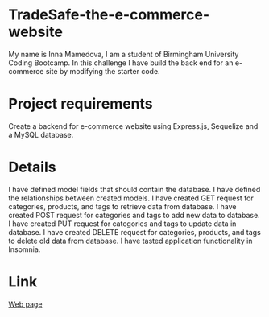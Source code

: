 # TradeSafe-the-e-commerce-website
My name is Inna Mamedova, I am a student of Birmingham University Coding Bootcamp.
In this challenge I have build the back end for an e-commerce site by modifying the starter code.



# Project requirements
Create a backend for e-commerce website using Express.js, Sequelize and a MySQL database.



# Details
I have defined model fields that should contain the database.
I have defined the relationships between created models.
I have created GET request for categories, products, and tags to retrieve data from database.
I have created POST request for categories and tags to add new data to database.
I have created PUT request for categories and tags to update data in database.
I have created DELETE request for categories, products, and tags to delete old data from database.
I have tasted application functionality in Insomnia.



# Link
[Web page](https://drive.google.com/file/d/17VnKQ_MSB7MVtJJFmPsRsI-fqJ7rODuX/view)
